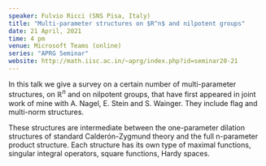```yaml
---
speaker: Fulvio Ricci (SNS Pisa, Italy)
title: "Multi-parameter structures on $R^n$ and nilpotent groups"
date: 21 April, 2021
time: 4 pm
venue: Microsoft Teams (online)
series: "APRG Seminar"
website: http://math.iisc.ac.in/~aprg/index.php?id=seminar20-21
---
```


In this talk we give a survey on a certain number of multi-parameter
structures, on $\mathbb{R}^n$ and on nilpotent groups, that have first
appeared in joint work of mine with A. Nagel, E. Stein and S. Wainger.
They include flag and multi-norm structures.

These structures are intermediate between the one-parameter dilation
structures of standard Calderón-Zygmund theory and the full n-parameter
product structure. Each structure has its own type of maximal functions,
singular integral operators, square functions, Hardy spaces.
